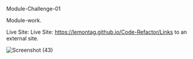 Module-Challenge-01

Module-work.

Live Site: Live Site: https://lemontag.github.io/Code-Refactor/Links to an external site.

![Screenshot (43)](https://github.com/LemonTag/Code-Refactor/assets/50891761/b832c15e-2979-4c39-81f7-78cec48dbf31)
